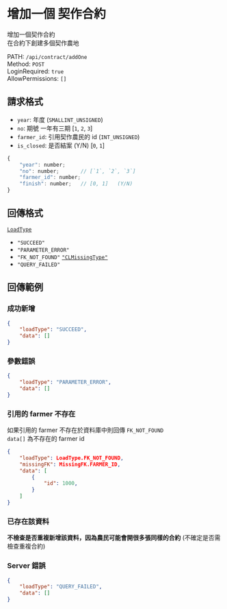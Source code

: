 # 增加一個 契作合約

增加一個契作合約  
在合約下創建多個契作農地  

PATH: `/api/contract/addOne`  
Method: `POST`  
LoginRequired: `true`  
AllowPermissions: `[]`  


## 請求格式
* `year`: 年度                     (`SMALLINT_UNSIGNED`)
* `no`: 期號 一年有三期             [`1`, `2`, `3`]
* `farmer_id`: 引用契作農民的 id    (`INT_UNSIGNED`)
* `is_closed`: 是否結案 (Y/N)       [`0`, `1`]

```js
{
    "year": number;
    "no": number;       // [`1`, `2`, `3`]
    "farmer_id": number;
    "finish": number;   // [0, 1]   (Y/N)
}
```


## 回傳格式
[`LoadType`](../../types.md#loadtype)  
* `"SUCCEED"`
* `"PARAMETER_ERROR"`
* `"FK_NOT_FOUND"` [`"CLMissingType"`](../../types.md#clmissingtype)
* `"QUERY_FAILED"`


## 回傳範例
### 成功新增
```json
{
    "loadType": "SUCCEED",
    "data": []
}
```

### 參數錯誤
```json
{
    "loadType": "PARAMETER_ERROR",
    "data": []
}
```

### 引用的 farmer 不存在  
如果引用的 farmer 不存在於資料庫中則回傳 `FK_NOT_FOUND`  
`data[]` 為不存在的 farmer id
```json
{
    "loadType": LoadType.FK_NOT_FOUND,
    "missingFK": MissingFK.FARMER_ID,
    "data": [
        {
            "id": 1000,
        }
    ]
}
```

### 已存在該資料  
**不檢查是否重複新增該資料，因為農民可能會開很多張同樣的合約**
(不確定是否需檢查重複合約)  

### Server 錯誤  
```json
{
    "loadType": "QUERY_FAILED",
    "data": []
}
```
